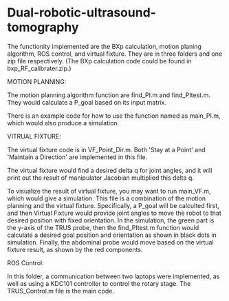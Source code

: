 # Dual-robotic-ultrasound-tomography

The functionity implemented are the BXp calculation, motion planing algorithm, ROS control, and virtual fixture. They are in three folders and one zip file respectively. (The BXp calculation code could be found in bxp_RF_calibrater.zip.) 


MOTION PLANNING:

The motion planning algorithm function are find_PI.m and find_PItest.m. They would calculate a P_goal based on its input matrix.

There is an example code for how to use the function named as main_PI.m, which would also produce a simulation. 


VITRUAL FIXTURE:

The virtual fixture code is in VF_Point_Dir.m. Both 'Stay at a Point' and 'Maintain a Direction' are implemented in this file. 

The virtual fixture would find a desired delta q for joint angles, and it will print out the result of manipulator Jacobian multiplied this delta q. 

To visualize the result of virtual fixture, you may want to run main_VF.m, which would give a simulation. This file is a combination of the motion planning and the virtual fixture. Specifically, a P_goal will be calculted first, and then Virtual Fixture would provide joint angles to move the robot to that desired position with fixed orientation. In the simulation, the green part is the y-axis of the TRUS probe, then the find_PItest.m function would calculate a desired goal position and orientation as shown in black dots in simulation. Finally, the abdominal probe would move based on the virtual fixture result, as shown by the red components. 


ROS Control:

In this folder, a communication between two laptops were implemented, as well as using a KDC101 controller to control the rotary stage. The TRUS_Control.m file is the main code. 
